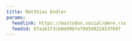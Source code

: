 ```yaml
---
title: Matthias Endler
params:
  feedlink: https://mastodon.social/@mre.rss
  feedid: 8fa161f3cb8dd96fe79d54922453f697
---
```

